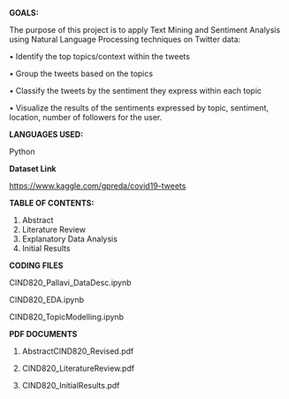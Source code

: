**GOALS:**

The purpose of this project is to apply Text Mining and Sentiment Analysis using Natural Language Processing techniques on Twitter data:

•	Identify the top topics/context within the tweets

•	Group the tweets based on the topics

•	Classify the tweets by the sentiment they express within each topic 

•	Visualize the results of the sentiments expressed by topic, sentiment, location, number of followers for the user.

**LANGUAGES USED:**

Python

**Dataset Link**

https://www.kaggle.com/gpreda/covid19-tweets

**TABLE OF CONTENTS:**
1.	Abstract
2.	Literature Review
3.	Explanatory Data Analysis
4.	Initial Results

**CODING FILES**

CIND820_Pallavi_DataDesc.ipynb

CIND820_EDA.ipynb

CIND820_TopicModelling.ipynb

**PDF DOCUMENTS**

1.	AbstractCIND820_Revised.pdf

3.	CIND820_LiteratureReview.pdf

5.	CIND820_InitialResults.pdf

